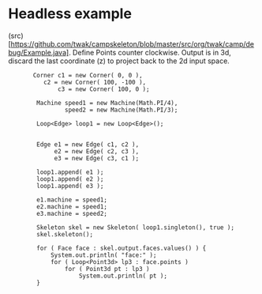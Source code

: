 # Headless example #

(src)[https://github.com/twak/campskeleton/blob/master/src/org/twak/camp/debug/Example.java]. Define Points counter clockwise.
Output is in 3d, discard the last coordinate (z) to project back to the 2d input space.

```
       Corner c1 = new Corner( 0, 0 ), 
	      c2 = new Corner( 100, -100 ), 
              c3 = new Corner( 100, 0 );

		Machine speed1 = new Machine(Math.PI/4),
				speed2 = new Machine(Math.PI/3);

		Loop<Edge> loop1 = new Loop<Edge>();

		
		Edge e1 = new Edge( c1, c2 ),
			 e2 = new Edge( c2, c3 ),
			 e3 = new Edge( c3, c1 );
		
		loop1.append( e1 );
		loop1.append( e2 );
		loop1.append( e3 );

		e1.machine = speed1;
		e2.machine = speed1;
		e3.machine = speed2;

		Skeleton skel = new Skeleton( loop1.singleton(), true );
		skel.skeleton();

		for ( Face face : skel.output.faces.values() ) {
			System.out.println( "face:" );
			for ( Loop<Point3d> lp3 : face.points )
				for ( Point3d pt : lp3 )
					System.out.println( pt );
		}
```
